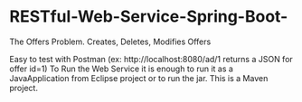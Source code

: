 # RESTful-Web-Service-Spring-Boot-
The Offers Problem. Creates, Deletes, Modifies Offers

Easy to test with Postman (ex: http://localhost:8080/ad/1 returns a JSON for offer id=1)
To Run the Web Service it is enough to run it as a JavaApplication from Eclipse project or to run the jar.
This is a Maven project.
